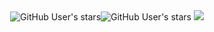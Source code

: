 <div align="center">
<img alt="GitHub User's stars" src="https://img.shields.io/github/stars/TheExploration?logo=github&label=Total%20Stars"><img alt="GitHub User's stars" src="https://komarev.com/ghpvc/?username=TheExploration&style=flat&color=blueviolet&label=Profile+Views&base=8000">

<a href="https://www.newgrounds.com/portal/view/820010">
<img src="https://github-readme-stats.vercel.app/api?username=TheExploration&theme=radical&include_all_commits=true&show_icons=true&hide_border=true&bg_color=252540&count_private=true&custom_title=Stats"/></a></div>
